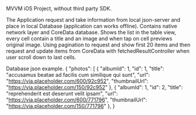 MVVM iOS Project, without third party SDK. 

The Application request and take information from local json-server and place in local Database (application can works offline). Contains native network layer and CoreData database. Shows the list in the table view, every cell contain a title and an image and when tap on cell previews original image. Using pagination to request and show first 20 items and then request and update items from CoreData with fetchedResultController when user scroll down to last cells.


Database json example.
{
  "photos": [
  {
    "albumId": 1,
    "id": 1,
    "title": "accusamus beatae ad facilis cum similique qui sunt",
    "url": "https://via.placeholder.com/600/92c952",
    "thumbnailUrl": "https://via.placeholder.com/150/92c952"
  },
  {
    "albumId": 1,
    "id": 2,
    "title": "reprehenderit est deserunt velit ipsam",
    "url": "https://via.placeholder.com/600/771796",
    "thumbnailUrl": "https://via.placeholder.com/150/771796"
  },
}
